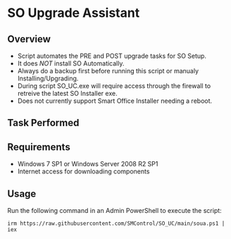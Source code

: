 # SO Upgrade Assistant

## Overview

- Script automates the PRE and POST upgrade tasks for SO Setup.
- It does *NOT* install SO Automatically.
- Always do a backup first before running this script or manualy Installing/Upgrading.
- During script SO_UC.exe will require access through the firewall to retreive the latest SO Installer exe.
- Does not currently support Smart Office Installer needing a reboot.

## Task Performed


## Requirements

- Windows 7 SP1 or Windows Server 2008 R2 SP1
- Internet access for downloading components

## Usage

Run the following command in an Admin PowerShell to execute the script:
```
irm https://raw.githubusercontent.com/SMControl/SO_UC/main/soua.ps1 | iex
```

